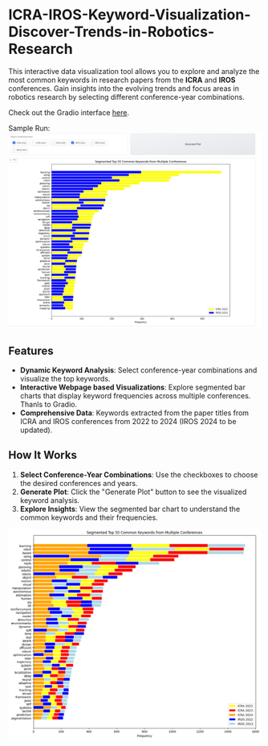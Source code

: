 # ICRA-IROS-Keyword-Visualization-Discover-Trends-in-Robotics-Research
 This interactive data visualization tool allows you to explore and analyze the most common keywords in research papers from the **ICRA** and **IROS** conferences. Gain insights into the evolving trends and focus areas in robotics research by selecting different conference-year combinations.

Check out the Gradio interface [here](https://huggingface.co/spaces/NirajPudasaini/Robotics-Research-Keyword-Visualization-ICRA-and-IROS).

Sample Run: ![Sample Gradio Run](gradio_run.png)


## Features

- **Dynamic Keyword Analysis**: Select conference-year combinations and visualize the top keywords.
- **Interactive Webpage based Visualizations**: Explore segmented bar charts that display keyword frequencies across multiple conferences. Thanls to Gradio. 
- **Comprehensive Data**: Keywords extracted from the paper titles from ICRA and IROS conferences from 2022 to 2024 (IROS 2024 to be updated).

## How It Works 

1. **Select Conference-Year Combinations**: Use the checkboxes to choose the desired conferences and years.
2. **Generate Plot**: Click the "Generate Plot" button to see the visualized keyword analysis.
3. **Explore Insights**: View the segmented bar chart to understand the common keywords and their frequencies.

![ICRA 2022-20224 and IROS 2022-2023](icra24_iros23_kw.png)

